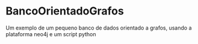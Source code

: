 # BancoOrientadoGrafos
Um exemplo de um pequeno banco de dados orientado a grafos, usando a plataforma neo4j e um script python
